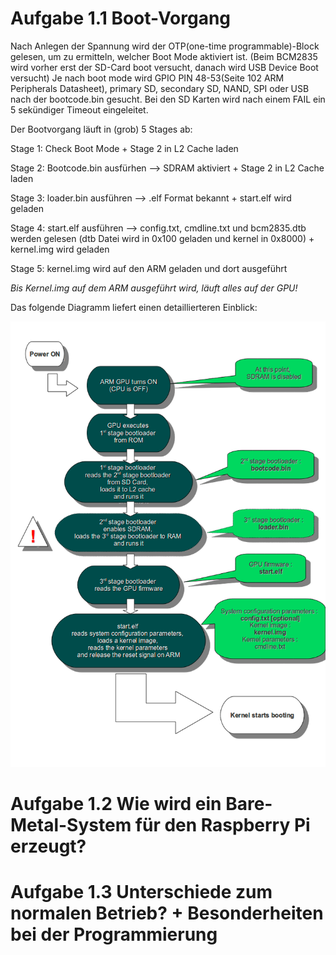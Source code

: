 # Aufgabe 1.1 Boot-Vorgang

Nach Anlegen der Spannung wird der OTP(one-time programmable)-Block gelesen, um zu ermitteln, welcher Boot Mode aktiviert ist. (Beim BCM2835 wird vorher erst der SD-Card boot versucht, danach wird USB Device Boot versucht) Je nach boot mode wird GPIO PIN 48-53(Seite 102 ARM Peripherals Datasheet), primary SD, secondary SD, NAND, SPI oder USB nach der bootcode.bin gesucht. Bei den SD Karten wird nach einem FAIL ein 5 sekündiger Timeout eingeleitet.

Der Bootvorgang läuft in (grob) 5 Stages ab:

Stage 1:
Check Boot Mode + Stage 2 in L2 Cache laden

Stage 2:
Bootcode.bin ausfürhen --> SDRAM aktiviert + Stage 2 in L2 Cache laden

Stage 3:
loader.bin ausführen --> .elf Format bekannt + start.elf wird geladen

Stage 4:
start.elf ausführen --> config.txt, cmdline.txt und bcm2835.dtb werden gelesen (dtb Datei wird in 0x100 geladen und kernel in 0x8000) + kernel.img wird geladen

Stage 5:
kernel.img wird auf den ARM geladen und dort ausgeführt

*Bis Kernel.img auf dem ARM ausgeführt wird, läuft alles auf der GPU!*

Das folgende Diagramm liefert einen detaillierteren Einblick:

![](PI_Boot.png)

# Aufgabe 1.2 Wie wird ein Bare-Metal-System für den Raspberry Pi erzeugt?

# Aufgabe 1.3 Unterschiede zum normalen Betrieb? + Besonderheiten bei der Programmierung

